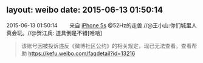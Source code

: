 layout: weibo
date: 2015-06-13 01:50:14
---
<meta name="referrer" content="no-referrer" />

2015-06-13 01:50:14  &nbsp;&nbsp;&nbsp;&nbsp;&nbsp;&nbsp; 来自 <a href="sinaweibo://customweibosource" rel="nofollow">iPhone 5s</a>
@52Hz的走兽  //@王小山:你们城里人真会玩。//@贺江兵: 道具倒是不错[哈哈]
>  该账号因被投诉违反《微博社区公约》的相关规定，现已无法查看。查看帮助 https://kefu.weibo.com/faqdetail?id=13216
